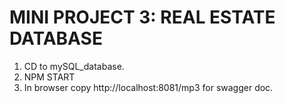 # MINI PROJECT 3: REAL ESTATE DATABASE

1. CD to mySQL_database.
2. NPM START
3. In browser copy http://localhost:8081/mp3 for swagger doc.
